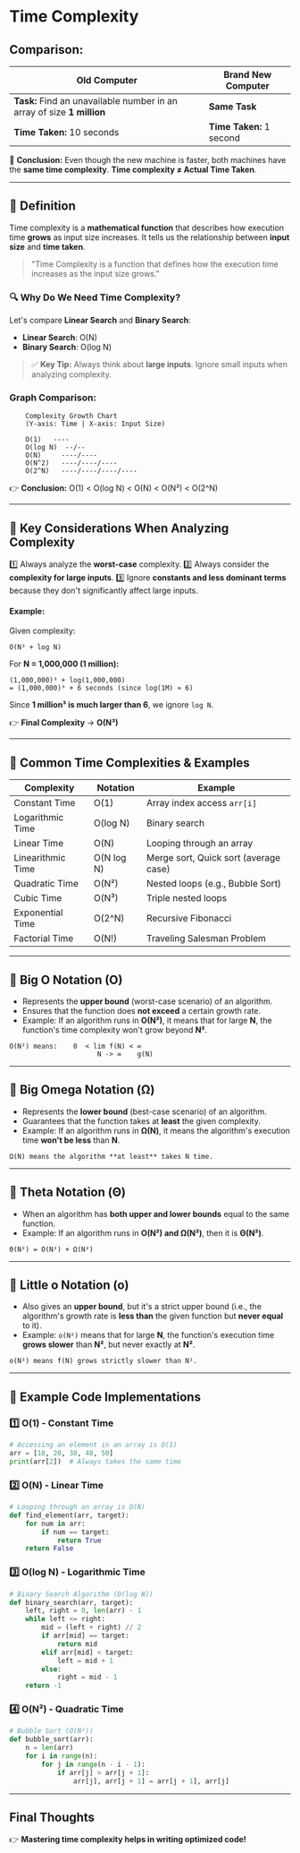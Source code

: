 # Time Complexity

## Comparison:

| Old Computer | Brand New Computer |
|-------------|------------------|
| **Task:** Find an unavailable number in an array of size **1 million** | **Same Task** |
| **Time Taken:** 10 seconds | **Time Taken:** 1 second |

🔹 **Conclusion:** Even though the new machine is faster, both machines have the **same time complexity**. **Time complexity ≠ Actual Time Taken**.

---

## 📌 **Definition**
Time complexity is a **mathematical function** that describes how execution time **grows** as input size increases. It tells us the relationship between **input size** and **time taken**.

> "Time Complexity is a function that defines how the execution time increases as the input size grows."

### 🔍 Why Do We Need Time Complexity?
Let's compare **Linear Search** and **Binary Search**:

- **Linear Search**: O(N)
- **Binary Search**: O(log N)

> ✅ **Key Tip:** Always think about **large inputs**. Ignore small inputs when analyzing complexity.

### Graph Comparison:

```plaintext
    Complexity Growth Chart
    (Y-axis: Time | X-axis: Input Size)

    O(1)   ----
    O(log N)  --/--
    O(N)     ----/----
    O(N^2)   ----/----/----
    O(2^N)   ----/----/----/----
```

👉 **Conclusion:** O(1) < O(log N) < O(N) < O(N²) < O(2^N)

---

## 📌 **Key Considerations When Analyzing Complexity**

1️⃣ Always analyze the **worst-case** complexity.
2️⃣ Always consider the **complexity for large inputs**.
3️⃣ Ignore **constants and less dominant terms** because they don't significantly affect large inputs.

#### Example:
Given complexity:

```plaintext
O(N³ + log N)
```

For **N = 1,000,000 (1 million):**

```plaintext
(1,000,000)³ + log(1,000,000)
= (1,000,000)³ + 6 seconds (since log(1M) ≈ 6)
```

Since **1 million³ is much larger than 6**, we ignore `log N`.

👉 **Final Complexity** → **O(N³)**

---

## 📌 **Common Time Complexities & Examples**

| Complexity | Notation | Example |
|------------|---------|---------|
| Constant Time | O(1) | Array index access `arr[i]` |
| Logarithmic Time | O(log N) | Binary search |
| Linear Time | O(N) | Looping through an array |
| Linearithmic Time | O(N log N) | Merge sort, Quick sort (average case) |
| Quadratic Time | O(N²) | Nested loops (e.g., Bubble Sort) |
| Cubic Time | O(N³) | Triple nested loops |
| Exponential Time | O(2^N) | Recursive Fibonacci |
| Factorial Time | O(N!) | Traveling Salesman Problem |

---

## 📌 **Big O Notation (O)**

- Represents the **upper bound** (worst-case scenario) of an algorithm.
- Ensures that the function does **not exceed** a certain growth rate.
- Example: If an algorithm runs in **O(N²)**, it means that for large **N**, the function's time complexity won't grow beyond **N²**.

```plaintext
O(N²) means:    0  < lim f(N) < ∞
                      N -> ∞    g(N)
```

---

## 📌 **Big Omega Notation (Ω)**

- Represents the **lower bound** (best-case scenario) of an algorithm.
- Guarantees that the function takes at **least** the given complexity.
- Example: If an algorithm runs in **Ω(N)**, it means the algorithm's execution time **won't be less** than **N**.

```plaintext
Ω(N) means the algorithm **at least** takes N time.
```

---

## 📌 **Theta Notation (Θ)**

- When an algorithm has **both upper and lower bounds** equal to the same function.
- Example: If an algorithm runs in **O(N²) and Ω(N²)**, then it is **Θ(N²)**.

```plaintext
Θ(N²) = O(N²) + Ω(N²)
```

---

## 📌 **Little o Notation (o)**

- Also gives an **upper bound**, but it's a strict upper bound (i.e., the algorithm's growth rate is **less than** the given function but **never equal** to it).
- Example: `o(N²)` means that for large **N**, the function's execution time **grows slower** than **N²**, but never exactly at **N²**.

```plaintext
o(N²) means f(N) grows strictly slower than N².
```

---

## 📌 **Example Code Implementations**

### 1️⃣ **O(1) - Constant Time**
```python
# Accessing an element in an array is O(1)
arr = [10, 20, 30, 40, 50]
print(arr[2])  # Always takes the same time
```

### 2️⃣ **O(N) - Linear Time**
```python
# Looping through an array is O(N)
def find_element(arr, target):
    for num in arr:
        if num == target:
            return True
    return False
```

### 3️⃣ **O(log N) - Logarithmic Time**
```python
# Binary Search Algorithm (O(log N))
def binary_search(arr, target):
    left, right = 0, len(arr) - 1
    while left <= right:
        mid = (left + right) // 2
        if arr[mid] == target:
            return mid
        elif arr[mid] < target:
            left = mid + 1
        else:
            right = mid - 1
    return -1
```

### 4️⃣ **O(N²) - Quadratic Time**
```python
# Bubble Sort (O(N²))
def bubble_sort(arr):
    n = len(arr)
    for i in range(n):
        for j in range(n - i - 1):
            if arr[j] > arr[j + 1]:
                arr[j], arr[j + 1] = arr[j + 1], arr[j]
```

---

## **Final Thoughts**
👉 **Mastering time complexity helps in writing optimized code!**

